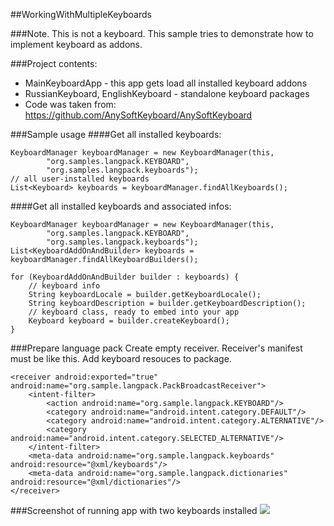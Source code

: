 ##WorkingWithMultipleKeyboards

###Note. This is not a keyboard. This sample tries to demonstrate how to implement keyboard as addons.

###Project contents:
- MainKeyboardApp - this app gets load all installed keyboard addons
- RussianKeyboard, EnglishKeyboard - standalone keyboard packages
- Code was taken from: https://github.com/AnySoftKeyboard/AnySoftKeyboard

###Sample usage
####Get all installed keyboards:
```
KeyboardManager keyboardManager = new KeyboardManager(this,
        "org.samples.langpack.KEYBOARD",
        "org.samples.langpack.keyboards");
// all user-installed keyboards
List<Keyboard> keyboards = keyboardManager.findAllKeyboards();
```
####Get all installed keyboards and associated infos:
```
KeyboardManager keyboardManager = new KeyboardManager(this,
        "org.samples.langpack.KEYBOARD",
        "org.samples.langpack.keyboards");
List<KeyboardAddOnAndBuilder> keyboards = keyboardManager.findAllKeyboardBuilders();

for (KeyboardAddOnAndBuilder builder : keyboards) {
    // keyboard info
    String keyboardLocale = builder.getKeyboardLocale();
    String keyboardDescription = builder.getKeyboardDescription();
    // keyboard class, ready to embed into your app
    Keyboard keyboard = builder.createKeyboard();
}
```

###Prepare language pack
Create empty receiver. Receiver's manifest must be like this. Add keyboard resouces to package.
```
<receiver android:exported="true" android:name="org.sample.langpack.PackBroadcastReceiver">
    <intent-filter>
        <action android:name="org.sample.langpack.KEYBOARD"/>
        <category android:name="android.intent.category.DEFAULT"/>
        <category android:name="android.intent.category.ALTERNATIVE"/>
        <category android:name="android.intent.category.SELECTED_ALTERNATIVE"/>
    </intent-filter>
    <meta-data android:name="org.sample.langpack.keyboards" android:resource="@xml/keyboards"/>
    <meta-data android:name="org.sample.langpack.dictionaries" android:resource="@xml/dictionaries"/>
</receiver>
```

###Screenshot of running app with two keyboards installed
![][running_app]

[running_app]: https://raw.githubusercontent.com/yuliskov/WorkingWithMultipleKeyboards/master/screen.png
